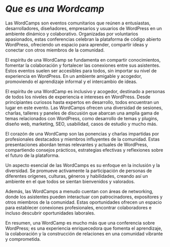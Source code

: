 # *Que es una Wordcamp*

Las WordCamps son eventos comunitarios que reúnen a entusiastas, desarrolladores, diseñadores, empresarios y usuarios de WordPress en un ambiente dinámico y colaborativo. Organizadas por voluntarios apasionados, estas conferencias celebran la plataforma de código abierto WordPress, ofreciendo un espacio para aprender, compartir ideas y conectar con otros miembros de la comunidad.

El espíritu de una WordCamp se fundamenta en compartir conocimientos, fomentar la colaboración y fortalecer las conexiones entre sus asistentes. Estos eventos suelen ser accesibles para todos, sin importar su nivel de experiencia en WordPress. En un ambiente amigable y acogedor, promoviendo el aprendizaje informal y el intercambio de ideas.

El espíritu de una WordCamp es inclusivo y acogedor, destinado a personas de todos los niveles de experiencia e intereses en WordPress. Desde principiantes curiosos hasta expertos en desarrollo, todos encuentran un lugar en este evento. Las WordCamps ofrecen una diversidad de sesiones, charlas, talleres y paneles de discusión que abarcan una amplia gama de temas relacionados con WordPress, como desarrollo de temas y plugins, diseño web, marketing, SEO, usabilidad, casos de estudio y mucho más.

El corazón de una WordCamp son las ponencias y charlas impartidas por profesionales destacados y miembros influyentes de la comunidad. Estas presentaciones abordan temas relevantes y actuales de WordPress, compartiendo consejos prácticos, estrategias efectivas y reflexiones sobre el futuro de la plataforma.

Un aspecto esencial de las WordCamps es su enfoque en la inclusión y la diversidad. Se promueve activamente la participación de personas de diferentes orígenes, culturas, géneros y habilidades, creando así un ambiente en el que todos se sientan bienvenidos y valorados.

Además, las WordCamps a menudo cuentan con áreas de networking, donde los asistentes pueden interactuar con patrocinadores, expositores y otros miembros de la comunidad. Estas oportunidades ofrecen un espacio para establecer conexiones profesionales, encontrar colaboradores e incluso descubrir oportunidades laborales.

En resumen, una WordCamp es mucho más que una conferencia sobre WordPress; es una experiencia enriquecedora que fomenta el aprendizaje, la colaboración y la construcción de relaciones en una comunidad vibrante y comprometida.